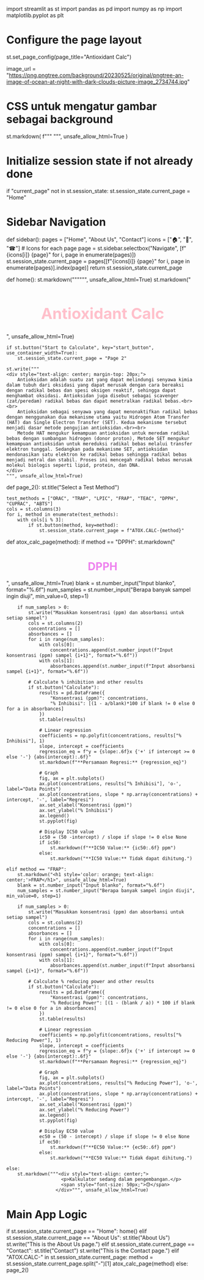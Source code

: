 import streamlit as st
import pandas as pd
import numpy as np
import matplotlib.pyplot as plt

# Configure the page layout
st.set_page_config(page_title="Antioxidant Calc")

image_url = "https://png.pngtree.com/background/20230525/original/pngtree-an-image-of-ocean-at-night-with-dark-clouds-picture-image_2734744.jpg"

# CSS untuk mengatur gambar sebagai background
st.markdown(
    f"""
    <style>
    .stApp {{
        background-image: url('{image_url}');
        background-size: cover;
        background-position: center;
        height: 100vh;
    }}
    </style>
    """, 
    unsafe_allow_html=True
)

# Initialize session state if not already done
if "current_page" not in st.session_state:
    st.session_state.current_page = "Home"

# Sidebar Navigation
def sidebar():
    pages = ["Home", "About Us", "Contact"]
    icons = ["🏠", "👤", "☎"]  # Icons for each page
    page = st.sidebar.selectbox("Navigate", [f"{icons[i]} {page}" for i, page in enumerate(pages)])
    st.session_state.current_page = pages[[f"{icons[i]} {page}" for i, page in enumerate(pages)].index(page)]
    return st.session_state.current_page

def home():
    st.markdown("""<style>.title {color: pink; text-align: center; font-size: 40px;} .custom-button {background-color: #32CD32; color: white; border: 1px solid white; border-radius: 10px; padding: 10px 20px; cursor: pointer; display: inline-block;} .custom-button:hover {background-color: #28a745;} .center-content {text-align: center;}</style>""", unsafe_allow_html=True)
    st.markdown("<h1 class='title'>Antioxidant Calc</h1>", unsafe_allow_html=True)

    if st.button("Start to Calculate", key="start_button", use_container_width=True):
        st.session_state.current_page = "Page 2"

    st.write("""
    <div style="text-align: center; margin-top: 20px;">
        Antioksidan adalah suatu zat yang dapat melindungi senyawa kimia dalam tubuh dari oksidasi yang dapat merusak dengan cara bereaksi dengan radikal bebas dan spesi oksigen reaktif, sehingga dapat menghambat oksidasi. Antioksidan juga disebut sebagai scavenger (zat/peredam) radikal bebas dan dapat menetralkan radikal bebas.<br><br>
        Antioksidan sebagai senyawa yang dapat menonaktifkan radikal bebas dengan menggunakan dua mekanisme utama yaitu Hidrogen Atom Transfer (HAT) dan Single Electron Transfer (SET). Kedua mekanisme tersebut menjadi dasar metode pengujian antioksidan.<br><br>
        Metode HAT mengukur kemampuan antioksidan untuk meredam radikal bebas dengan sumbangan hidrogen (donor proton), Metode SET mengukur kemampuan antioksidan untuk mereduksi radikal bebas melalui transfer elektron tunggal. Sedangkan pada mekanisme SET, antioksidan mendonasikan satu elektron ke radikal bebas sehingga radikal bebas menjadi netral dan stabil. Proses ini mencegah radikal bebas merusak molekul biologis seperti lipid, protein, dan DNA.
    </div>
    """, unsafe_allow_html=True)

def page_2():
    st.title("Select a Test Method")

    test_methods = ["ORAC", "TRAP", "LPIC", "FRAP", "TEAC", "DPPH", "CUPRAC", "ABTS"]
    cols = st.columns(3)
    for i, method in enumerate(test_methods):
        with cols[i % 3]:
            if st.button(method, key=method):
                st.session_state.current_page = f"ATOX.CALC-{method}"

def atox_calc_page(method):
    if method == "DPPH":
        st.markdown("<h1 style='color: violet; text-align: center;'>DPPH</h1>", unsafe_allow_html=True)
        blank = st.number_input("Input blanko", format="%.6f")
        num_samples = st.number_input("Berapa banyak sampel ingin diuji", min_value=0, step=1)

        if num_samples > 0:
            st.write("Masukkan konsentrasi (ppm) dan absorbansi untuk setiap sampel")
            cols = st.columns(2)
            concentrations = []
            absorbances = []
            for i in range(num_samples):
                with cols[0]:
                    concentrations.append(st.number_input(f"Input konsentrasi (ppm) sampel {i+1}", format="%.6f"))
                with cols[1]:
                    absorbances.append(st.number_input(f"Input absorbansi sampel {i+1}", format="%.6f"))

            # Calculate % inhibition and other results
            if st.button("Calculate"):
                results = pd.DataFrame({
                    "Konsentrasi (ppm)": concentrations,
                    "% Inhibisi": [(1 - a/blank)*100 if blank != 0 else 0 for a in absorbances]
                })
                st.table(results)

                # Linear regression
                coefficients = np.polyfit(concentrations, results["% Inhibisi"], 1)
                slope, intercept = coefficients
                regression_eq = f"y = {slope:.6f}x {'+' if intercept >= 0 else '-'} {abs(intercept):.6f}"
                st.markdown(f"**Persamaan Regresi:** {regression_eq}")

                # Graph
                fig, ax = plt.subplots()
                ax.plot(concentrations, results["% Inhibisi"], 'o-', label="Data Points")
                ax.plot(concentrations, slope * np.array(concentrations) + intercept, '-', label="Regresi")
                ax.set_xlabel("Konsentrasi (ppm)")
                ax.set_ylabel("% Inhibisi")
                ax.legend()
                st.pyplot(fig)

                # Display IC50 value
                ic50 = (50 -intercept) / slope if slope != 0 else None
                if ic50:
                    st.markdown(f"**IC50 Value:** {ic50:.6f} ppm")
                else:
                    st.markdown("**IC50 Value:** Tidak dapat dihitung.")

    elif method == "FRAP":
        st.markdown("<h1 style='color: orange; text-align: center;'>FRAP</h1>", unsafe_allow_html=True)
        blank = st.number_input("Input blanko", format="%.6f")
        num_samples = st.number_input("Berapa banyak sampel ingin diuji", min_value=0, step=1)

        if num_samples > 0:
            st.write("Masukkan konsentrasi (ppm) dan absorbansi untuk setiap sampel")
            cols = st.columns(2)
            concentrations = []
            absorbances = []
            for i in range(num_samples):
                with cols[0]:
                    concentrations.append(st.number_input(f"Input konsentrasi (ppm) sampel {i+1}", format="%.6f"))
                with cols[1]:
                    absorbances.append(st.number_input(f"Input absorbansi sampel {i+1}", format="%.6f"))

            # Calculate % reducing power and other results
            if st.button("Calculate"):
                results = pd.DataFrame({
                    "Konsentrasi (ppm)": concentrations,
                    "% Reducing Power": [(1 - (blank / a)) * 100 if blank != 0 else 0 for a in absorbances]
                })
                st.table(results)

                # Linear regression
                coefficients = np.polyfit(concentrations, results["% Reducing Power"], 1)
                slope, intercept = coefficients
                regression_eq = f"y = {slope:.6f}x {'+' if intercept >= 0 else '-'} {abs(intercept):.6f}"
                st.markdown(f"**Persamaan Regresi:** {regression_eq}")

                # Graph
                fig, ax = plt.subplots()
                ax.plot(concentrations, results["% Reducing Power"], 'o-', label="Data Points")
                ax.plot(concentrations, slope * np.array(concentrations) + intercept, '-', label="Regresi")
                ax.set_xlabel("Konsentrasi (ppm)")
                ax.set_ylabel("% Reducing Power")
                ax.legend()
                st.pyplot(fig)

                # Display EC50 value
                ec50 = (50 - intercept) / slope if slope != 0 else None
                if ec50:
                    st.markdown(f"**EC50 Value:** {ec50:.6f} ppm")
                else:
                    st.markdown("**EC50 Value:** Tidak dapat dihitung.")

    else:
        st.markdown("""<div style="text-align: center;">
                        <p>Kalkulator sedang dalam pengembangan.</p>
                        <span style="font-size: 50px;">😓</span>
                      </div>""", unsafe_allow_html=True)

# Main App Logic

if st.session_state.current_page == "Home":
    home()
elif st.session_state.current_page == "About Us":
    st.title("About Us")
    st.write("This is the About Us page.")
elif st.session_state.current_page == "Contact":
    st.title("Contact")
    st.write("This is the Contact page.")
elif "ATOX.CALC-" in st.session_state.current_page:
    method = st.session_state.current_page.split("-")[1]
    atox_calc_page(method)
else:
    page_2()


